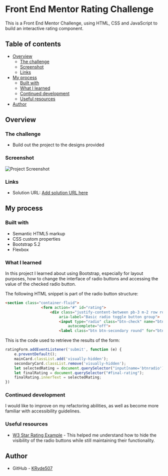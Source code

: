 # Front End Mentor Rating Challenge
 This is a Front End Mentor Challenge, using HTML, CSS and JavaScript to build an interactive rating component.
 
## Table of contents

- [Overview](#overview)
  - [The challenge](#the-challenge)
  - [Screenshot](#screenshot)
  - [Links](#links)
- [My process](#my-process)
  - [Built with](#built-with)
  - [What I learned](#what-i-learned)
  - [Continued development](#continued-development)
  - [Useful resources](#useful-resources)
- [Author](#author)

## Overview

### The challenge

- Build out the project to the designs provided

### Screenshot

![Project Screenshot](./images/Screenshot-1)

### Links

- Solution URL: [Add solution URL here](https://your-solution-url.com)

## My process

### Built with

- Semantic HTML5 markup
- CSS custom properties
- Bootstrap 5.2
- Flexbox

### What I learned

In this project I learned about using Bootstrap, especially for layout purposes, how to change the interface of radio buttons and accessing the value of the checked radio button. 

The following HTML snippet is part of the radio button structure:
```html
<section class="container-fluid">
                <form action="#" id="rating">
                    <div class="justify-content-between pb-3 m-2 row row-cols-auto" role="group"
                        aria-label="Basic radio toggle button group">
                        <input type="radio" class="btn-check" name="btnradio" id="btnradio1" value="1"
                            autocomplete="off">
                        <label class="btn btn-secondary round" for="btnradio1">1</label>
```

This is the code used to retrieve the results of the form:
```js
ratingForm.addEventListener('submit', function (e) {
    e.preventDefault();
    mainCard.classList.add('visually-hidden');
    secondaryCard.classList.remove('visually-hidden');
    let selectedRating = document.querySelector("input[name='btnradio']:checked").value;
    let finalRating = document.querySelector("#final-rating");
    finalRating.innerText = selectedRating;
})
```


### Continued development

I would like to improve on my refactoring abilities, as well as become more familiar with accessibility guidelines. 

### Useful resources

- [W3 Star Rating Example](https://www.w3.org/WAI/tutorials/forms/custom-controls/) - This helped me understand how to hide the visibility of the radio buttons while still maintaining their functionality.

## Author

- GitHub - [KRyde507](https://github.com/kryde507)